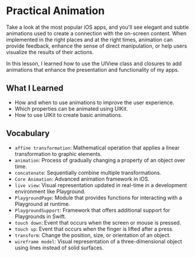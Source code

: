 # Practical Animation

Take a look at the most popular iOS apps, and you'll see elegant and subtle animations used to create a connection with the on-screen content. When implemented in the right places and at the right times, animation can provide feedback, enhance the sense of direct manipulation, or help users visualize the results of their actions.

In this lesson, I learned how to use the UIView class and closures to add animations that enhance the presentation and functionality of my apps.

## What I Learned
- How and when to use animations to improve the user experience.
- Which properties can be animated using UIKit.
- How to use UIKit to create basic animations.

## Vocabulary
- `affine transformation`: Mathematical operation that applies a linear transformation to graphic elements.
- `animation`: Process of gradually changing a property of an object over time.
- `concatenate`: Sequentially combine multiple transformations.
- `Core Animation`: Advanced animation framework in iOS.
- `live view`: Visual representation updated in real-time in a development environment like Playground.
- `PlaygroundPage`: Module that provides functions for interacting with a Playground at runtime.
- `PlaygroundSupport`: Framework that offers additional support for Playgrounds in Swift.
- `touch down`: Event that occurs when the screen or mouse is pressed.
- `touch up`: Event that occurs when the finger is lifted after a press.
- `transform`: Change the position, size, or orientation of an object.
- `wireframe model`: Visual representation of a three-dimensional object using lines instead of solid surfaces.

